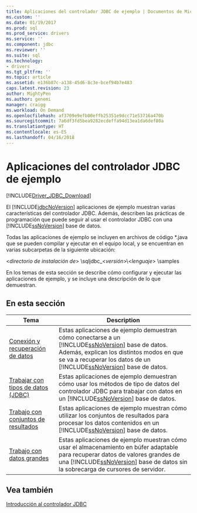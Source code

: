 ```yaml
---
title: Aplicaciones del controlador JDBC de ejemplo | Documentos de Microsoft
ms.custom: ''
ms.date: 01/19/2017
ms.prod: sql
ms.prod_service: drivers
ms.service: ''
ms.component: jdbc
ms.reviewer: ''
ms.suite: sql
ms.technology:
- drivers
ms.tgt_pltfrm: ''
ms.topic: article
ms.assetid: e136b87c-a138-45d6-8c3e-bcef94b7e483
caps.latest.revision: 23
author: MightyPen
ms.author: genemi
manager: craigg
ms.workload: On Demand
ms.openlocfilehash: af3709e9efb00effb25351e9dcc71e53716a470b
ms.sourcegitcommit: 7a6df3fd5bea9282ecdeffa94d13ea1da6def80a
ms.translationtype: HT
ms.contentlocale: es-ES
ms.lasthandoff: 04/16/2018
---
```

# <a name="sample-jdbc-driver-applications"></a>Aplicaciones del controlador JDBC de ejemplo
[!INCLUDE[Driver_JDBC_Download](../../includes/driver_jdbc_download.md)]

  El [!INCLUDE[jdbcNoVersion](../../includes/jdbcnoversion_md.md)] aplicaciones de ejemplo muestran varias características del controlador JDBC. Además, describen las prácticas de programación que puede seguir al usar el controlador JDBC con una [!INCLUDE[ssNoVersion](../../includes/ssnoversion_md.md)] base de datos.  
  
 Todas las aplicaciones de ejemplo se incluyen en archivos de código *.java que se pueden compilar y ejecutar en el equipo local, y se encuentran en varias subcarpetas de la siguiente ubicación:  
  
 \<*directorio de instalación de*> \sqljdbc_\<*versión*>\\<*lenguaje*> \samples  
  
 En los temas de esta sección se describe cómo configurar y ejecutar las aplicaciones de ejemplo, y se incluye una descripción de lo que demuestran.  
  
## <a name="in-this-section"></a>En esta sección  
  
|Tema|Description|  
|-----------|-----------------|  
|[Conexión y recuperación de datos](../../connect/jdbc/connecting-and-retrieving-data.md)|Estas aplicaciones de ejemplo demuestran cómo conectarse a un [!INCLUDE[ssNoVersion](../../includes/ssnoversion_md.md)] base de datos. Además, explican los distintos modos en que se va a recuperar los datos de un [!INCLUDE[ssNoVersion](../../includes/ssnoversion_md.md)] base de datos.|  
|[Trabajar con tipos de datos &#40;JDBC&#41;](../../connect/jdbc/working-with-data-types-jdbc.md)|Estas aplicaciones de ejemplo demuestran cómo usar los métodos de tipo de datos del controlador JDBC para trabajar con datos en un [!INCLUDE[ssNoVersion](../../includes/ssnoversion_md.md)] base de datos.|  
|[Trabajo con conjuntos de resultados](../../connect/jdbc/working-with-result-sets.md)|Estas aplicaciones de ejemplo muestran cómo utilizar los conjuntos de resultados para procesar los datos contenidos en un [!INCLUDE[ssNoVersion](../../includes/ssnoversion_md.md)] base de datos.|  
|[Trabajo con datos grandes](../../connect/jdbc/working-with-large-data.md)|Estas aplicaciones de ejemplo muestran cómo usar el almacenamiento en búfer adaptable para recuperar datos de valores grandes de una [!INCLUDE[ssNoVersion](../../includes/ssnoversion_md.md)] base de datos sin la sobrecarga de cursores de servidor.|  
  
## <a name="see-also"></a>Vea también  
 [Introducción al controlador JDBC](../../connect/jdbc/overview-of-the-jdbc-driver.md)  
  
  
